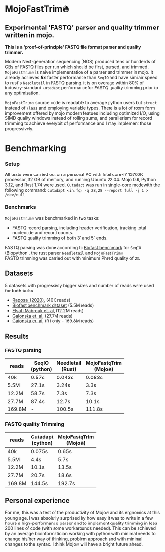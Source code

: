 # MojoFastTrim🔥
## Experimental 'FASTQ' parser and quality trimmer written in mojo.


**This is a 'proof-of-principle' FASTQ file format parser and quality trimmer.** <br>

Modern Next-generation sequencing (NGS) produced tens or hunderds of GBs of FASTQ files per run which should be first, parsed, and trimmed.   
```MojoFastTrim🔥``` is naive implementation of a parser and trimmer in mojo. it already achieves ***8x*** faster performance than ```SeqIO``` and have similair speed to  rust's ```Needletail``` in FASTQ parsing. 
 it is on overage within 80% of industry-standard ```Cutadapt``` performancefor FASTQ quality trimming prior to any optimization.

```MojoFastTrim🔥``` source code is readable to average python users but ```struct``` instead of ```class``` and employing variable types. There is a lot of room form improvement offered by mojo modern featues including optimized I/O, using SIMD quality windows instead of rolling sums, and  parallerism for record trimming to achieve everybit of performance and I may implement those progressively. <br>




# Benchmarking
### Setup 
All tests were carried out on a personal PC with Intel core-i7 13700K processor, 32 GB of memory, and running Ubuntu 22.04. Mojo 0.6, Python 3.12, and Rust 1.74 were used.
```Cutadapt``` was run in single-core modewith the following command:  ``` cutadapt <in.fq> -q 28,28 --report full -j 1 > /dev/null ```

### Benchmarks 

```MojoFastTrim🔥``` was benchmarked in two tasks:
* FASTQ record parsing, including header verification, tracking total nucleotide and record counts.
* FASTQ quality trimming of both 3´ and 5´ ends.


FASTQ parsing was done according to [Biofast benchmark](https://github.com/lh3/biofast/tree/) for ```SeqIO``` (Biopython), the rust parser ```Needletail``` and ```MojoFastTrim🔥```  
FASTQ trimming was carried out with minimum Phred quality of ```28```. 

## Datasets
5 datasets with progressivly bigger sizes and number of reads were used for both tasks
* [Raposa. (2020).](https://zenodo.org/records/3736457/files/9_Swamp_S2B_rbcLa_2019_minq7.fastq?download=1) (40K reads)
* [Biofast benchmark dataset](https://github.com/lh3/biofast/releases/tag/biofast-data-v1) (5.5M reads)
* [Elsafi Mabrouk et. al,](https://www.ebi.ac.uk/ena/browser/view/SRR16012060) (12.2M reads)
* [Galonska et. al,](https://www.ebi.ac.uk/ena/browser/view/SRR4381936) (27.7M reads)
* [Galonska et. al,](https://www.ebi.ac.uk/ena/browser/view/SRR4381933) (R1 only - 169.8M reads)



## Results
### FASTQ parsing
| reads   | SeqIO <br> (python) | Needletail <br> (Rust)| MojoFastqTrim <br> (Mojo🔥)   |
|-------|---------------------|-------------------------|-------------------------------|
| 40k   |      0.57s          |          0.043s         |          0.083s               |
| 5.5M  |      27.1s          |          3.24s          |            3.3s               |
| 12.2M |      58.7s          |          7.3s           |            7.3s               |
| 27.7M |      87.4s          |          12.7s          |           10.1s               | 
| 169.8M|        -            |          100.5s         |           111.8s              |


### FASTQ quality Trimming
|   reads  | Cutadapt <br>  (cython)  | MojoFastqTrim <br> (Mojo🔥)|
|----------|--------------------------|----------------------------|
|    40k   |          0.075s          |           0.65s            |
|   5.5M   |          4.4s            |           5.7s             |
|  12.2M   |          10.1s           |           13.5s            |
|  27.7M   |          20.7s           |           18.6s            |
| 169.8M   |          144.5s          |           192.7s           |



## Personal experience
For me, this was a test of the productivity of Mojo🔥 and its ergnomics at this young age. I was absolutly surprised by how easy it was to write in a few hours a high-performance parser and to implement quality trimming in less 200 lines of code (with some workarounds needed). This can be achieved by an average bioinformatician working with python with minimal needs to change his/her way of thinking, problem approach and with minimal changes to the syntax. I think Mojo🔥 will have a bright future ahead.